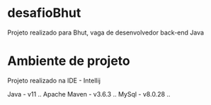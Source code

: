 # desafioBhut

Projeto realizado para Bhut, vaga de desenvolvedor back-end Java

# Ambiente de projeto

Projeto realizado na IDE - Intellij

Java - v11 ..
Apache Maven - v3.6.3 ..
MySql - v8.0.28  ..
